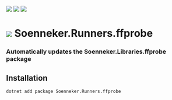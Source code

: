 [![](https://img.shields.io/nuget/v/soenneker.runners.ffprobe.svg?style=for-the-badge)](https://www.nuget.org/packages/soenneker.runners.ffprobe/)
[![](https://img.shields.io/github/actions/workflow/status/soenneker/soenneker.runners.ffprobe/publish-package.yml?style=for-the-badge)](https://github.com/soenneker/soenneker.runners.ffprobe/actions/workflows/publish-package.yml)
[![](https://img.shields.io/nuget/dt/soenneker.runners.ffprobe.svg?style=for-the-badge)](https://www.nuget.org/packages/soenneker.runners.ffprobe/)

# ![](https://user-images.githubusercontent.com/4441470/224455560-91ed3ee7-f510-4041-a8d2-3fc093025112.png) Soenneker.Runners.ffprobe
### Automatically updates the Soenneker.Libraries.ffprobe package

## Installation

```
dotnet add package Soenneker.Runners.ffprobe
```
